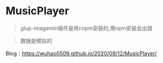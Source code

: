 # MusicPlayer

>glup-imagemin插件是用cnpm安装的,用npm安装会出错

>数据是模拟的

Blog：https://wuhao0509.github.io/2020/09/12/MusicPlayer/

